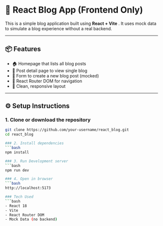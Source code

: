 # 📝 React Blog App (Frontend Only)

This is a simple blog application built using **React + Vite** . It uses mock data to simulate a blog experience without a real backend.

---

## 📦 Features

- 🏠 Homepage that lists all blog posts
- 📄 Post detail page to view single blog
- 📝 Form to create a new blog post (mocked)
- 🔁 React Router DOM for navigation
- 📱 Clean, responsive layout

---

## ⚙️ Setup Instructions

### 1. Clone or download the repository

```bash
git clone https://github.com/your-username/react_blog.git
cd react_blog

### 2. Install dependencies
```bash
npm install

### 3. Run Development server
```bash
npm run dev

### 4. Open in browser
```bash
http://localhost:5173

### Tech Used
```bash
- React 18
- Vite
- React Router DOM
- Mock Data (no backend)
